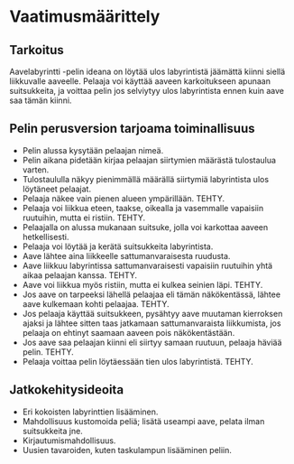 # Vaatimusmäärittely

## Tarkoitus

Aavelabyrintti -pelin ideana on löytää ulos labyrintistä jäämättä kiinni siellä liikkuvalle aaveelle. Pelaaja voi käyttää aaveen karkoitukseen apunaan suitsukkeita, ja voittaa pelin jos selviytyy ulos labyrintista ennen kuin aave saa tämän kiinni. 

## Pelin perusversion tarjoama toiminallisuus

- Pelin alussa kysytään pelaajan nimeä.
- Pelin aikana pidetään kirjaa pelaajan siirtymien määrästä tulostaulua varten. 
- Tulostaululla näkyy pienimmällä määrällä siirtymiä labyrintista ulos löytäneet pelaajat. 
- Pelaaja näkee vain pienen alueen ympärillään. TEHTY.
- Pelaaja voi liikkua eteen, taakse, oikealla ja vasemmalle vapaisiin ruutuihin, mutta ei ristiin. TEHTY.
- Pelaajalla on alussa mukanaan suitsuke, jolla voi karkottaa aaveen hetkellisesti.
- Pelaaja voi löytää ja kerätä suitsukkeita labyrintista. 
- Aave lähtee aina liikkeelle sattumanvaraisesta ruudusta. 
- Aave liikkuu labyrintissa sattumanvaraisesti vapaisiin ruutuihin yhtä aikaa pelaajan kanssa. TEHTY.
- Aave voi liikkua myös ristiin, mutta ei kulkea seinien läpi. TEHTY.
- Jos aave on tarpeeksi lähellä pelaajaa eli tämän näkökentässä, lähtee aave kulkemaan kohti pelaajaa. TEHTY.
- Jos pelaaja käyttää suitsukkeen, pysähtyy aave muutaman kierroksen ajaksi ja lähtee sitten taas jatkamaan sattumanvaraista liikkumista, jos pelaaja on ehtinyt saamaan aaveen pois näkökentästään.
- Jos aave saa pelaajan kiinni eli siirtyy samaan ruutuun, pelaaja häviää pelin. TEHTY.
- Pelaaja voittaa pelin löytäessään tien ulos labyrintistä. TEHTY.

## Jatkokehitysideoita

- Eri kokoisten labyrinttien lisääminen.
- Mahdollisuus kustomoida peliä; lisätä useampi aave, pelata ilman suitsukkeita jne. 
- Kirjautumismahdollisuus.
- Uusien tavaroiden, kuten taskulampun lisääminen peliin.


